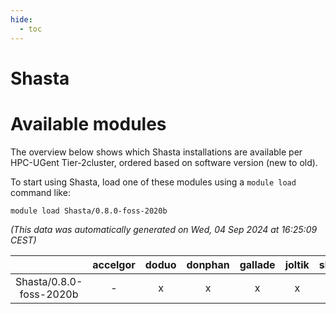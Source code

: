 ```yaml
---
hide:
  - toc
---
```


Shasta
======

# Available modules


The overview below shows which Shasta installations are available per HPC-UGent Tier-2cluster, ordered based on software version (new to old).

To start using Shasta, load one of these modules using a `module load` command like:

```shell
module load Shasta/0.8.0-foss-2020b
```

*(This data was automatically generated on Wed, 04 Sep 2024 at 16:25:09 CEST)*  

| |accelgor|doduo|donphan|gallade|joltik|shinx|skitty|
| :---: | :---: | :---: | :---: | :---: | :---: | :---: | :---: |
|Shasta/0.8.0-foss-2020b|-|x|x|x|x|-|x|
